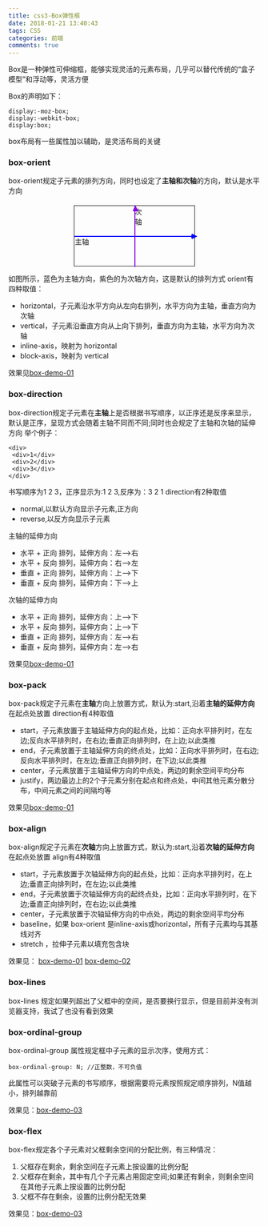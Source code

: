```yaml
---
title: css3-Box弹性框
date: 2018-01-21 13:40:43
tags: CSS
categories: 前端
comments: true
---
```


Box是一种弹性可伸缩框，能够实现灵活的元素布局，几乎可以替代传统的“盒子模型”和浮动等，灵活方便
<!--more-->

Box的声明如下：

    display:-moz-box;
    display:-webkit-box;
    display:box;

box布局有一些属性加以辅助，是灵活布局的关键

### box-orient
box-orient规定子元素的排列方向，同时也设定了**主轴和次轴**的方向，默认是水平方向

<div class="father">
  <div class="son1">主轴</div>
  <div class="son2">次轴</div>
</div>

如图所示，蓝色为主轴方向，紫色的为次轴方向，这是默认的排列方式
orient有四种取值：
- horizontal，子元素沿水平方向从左向右排列，水平方向为主轴，垂直方向为次轴
- vertical，子元素沿垂直方向从上向下排列，垂直方向为主轴，水平方向为次轴
- inline-axis，映射为 horizontal
- block-axis，映射为 vertical

效果见[box-demo-01](http://sandbox.runjs.cn/show/g8cm4ufc)

### box-direction
box-direction规定子元素在**主轴**上是否根据书写顺序，以正序还是反序来显示，默认是正序，呈现方式会随着主轴不同而不同;同时也会规定了主轴和次轴的延伸方向
举个例子：

    <div>
     <div>1</div>
     <div>2</div>
     <div>3</div>
    </div>

书写顺序为1 2 3，正序显示为:1 2 3,反序为：3 2 1
direction有2种取值
- normal,以默认方向显示子元素,正方向
- reverse,以反方向显示子元素

主轴的延伸方向
- 水平 + 正向 排列，延伸方向：左-->右
- 水平 + 反向 排列，延伸方向：右-->左
- 垂直 + 正向 排列，延伸方向：上-->下
- 垂直 + 反向 排列，延伸方向：下-->上

次轴的延伸方向
- 水平 + 正向 排列，延伸方向：上-->下
- 水平 + 反向 排列，延伸方向：上-->下
- 垂直 + 正向 排列，延伸方向：左-->右
- 垂直 + 反向 排列，延伸方向：左-->右

效果见[box-demo-01](http://sandbox.runjs.cn/show/g8cm4ufc)

### box-pack
box-pack规定子元素在**主轴**方向上放置方式，默认为:start,沿着**主轴的延伸方向**在起点处放置
direction有4种取值
- start，子元素放置于主轴延伸方向的起点处，比如：正向水平排列时，在左边;反向水平排列时，在右边;垂直正向排列时，在上边;以此类推
- end，子元素放置于主轴延伸方向的终点处，比如：正向水平排列时，在右边;反向水平排列时，在左边;垂直正向排列时，在下边;以此类推
- center，子元素放置于主轴延伸方向的中点处，两边的剩余空间平均分布
- justify，两边最边上的2个子元素分别在起点和终点处，中间其他元素分散分布，中间元素之间的间隔均等

效果见[box-demo-01](http://sandbox.runjs.cn/show/g8cm4ufc)

### box-align
box-align规定子元素在**次轴**方向上放置方式，默认为:start,沿着**次轴的延伸方向**在起点处放置
align有4种取值
- start，子元素放置于次轴延伸方向的起点处，比如：正向水平排列时，在上边;垂直正向排列时，在左边;以此类推
- end，子元素放置于次轴延伸方向的起终点处，比如：正向水平排列时，在下边;垂直正向排列时，在右边;以此类推
- center，子元素放置于次轴延伸方向的中点处，两边的剩余空间平均分布
- baseline，如果 box-orient 是inline-axis或horizontal，所有子元素均与其基线对齐
- stretch ，拉伸子元素以填充包含块

效果见：
[box-demo-01](http://sandbox.runjs.cn/show/g8cm4ufc)
[box-demo-02](http://sandbox.runjs.cn/show/mwsaubl2)

### box-lines
box-lines 规定如果列超出了父框中的空间，是否要换行显示，但是目前并没有浏览器支持，我试了也没有看到效果

### box-ordinal-group
box-ordinal-group 属性规定框中子元素的显示次序，使用方式：

    box-ordinal-group: N; //正整数，不可负值

此属性可以突破子元素的书写顺序，根据需要将元素按照规定顺序排列，N值越小，排列越靠前

效果见：[box-demo-03](http://sandbox.runjs.cn/show/egitfvpr)

### box-flex
box-flex规定各个子元素对父框剩余空间的分配比例，有三种情况：

1. 父框存在剩余，剩余空间在子元素上按设置的比例分配
2. 父框存在剩余，其中有几个子元素占用固定空间;如果还有剩余，则剩余空间在其他子元素上按设置的比例分配
3. 父框不存在剩余，设置的比例分配无效果

效果见：[box-demo-03](http://sandbox.runjs.cn/show/egitfvpr)

<style>
.father{
  height:120px;
  width:240px;
  border:solid 1px;
  margin:auto;
  margin-top:20px;
  position:relative;
}
.son1{
 height:0px;
 width:100%;
 border:solid 1px #0000ff;
 position:absolute;
 top:50%;
}
.son1::after{
 content:"";
 display:inline-block;
 position:absolute;
 left:97%;
 top:-6px;
 border-width: 6px 12px;
 border-style: solid;
 border-color: transparent transparent transparent #0000ff;
 border-radius: 4px 0 0 4px/4px 0 0 4px;
}
.son2{
 height:100%;
 width:0;
 border:solid 1px #8a00e6;
 position:absolute;
 left:50%;
 top:0%;
}
.son2::after{
 content:"";
 display:inline-block;
 position:absolute;
 left:-5px;
 top:-14px;
 border-width: 12px 6px;
 border-style: solid;
 border-color: transparent transparent #8a00e6 transparent;
 border-radius: 4px 0 0 4px/4px 0 0 4px;
}
</style>

